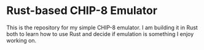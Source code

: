 # Rust-based CHIP-8 Emulator

This is the repository for my simple CHIP-8 emulator. I am building it in Rust
both to learn how to use Rust and decide if emulation is something I enjoy
working on.
